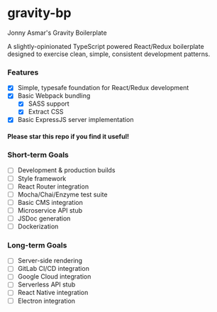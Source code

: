 # gravity-bp
Jonny Asmar's Gravity Boilerplate

A slightly-opinionated TypeScript powered React/Redux boilerplate designed to exercise clean, simple, consistent development patterns.

### Features
- [x] Simple, typesafe foundation for React/Redux development
- [x] Basic Webpack bundling
    - [x] SASS support
    - [x] Extract CSS
- [x] Basic ExpressJS server implementation

#### Please star this repo if you find it useful!

### Short-term Goals
- [ ] Development & production builds
- [ ] Style framework
- [ ] React Router integration
- [ ] Mocha/Chai/Enzyme test suite
- [ ] Basic CMS integration
- [ ] Microservice API stub
- [ ] JSDoc generation
- [ ] Dockerization

### Long-term Goals
- [ ] Server-side rendering
- [ ] GitLab CI/CD integration
- [ ] Google Cloud integration
- [ ] Serverless API stub
- [ ] React Native integration
- [ ] Electron integration